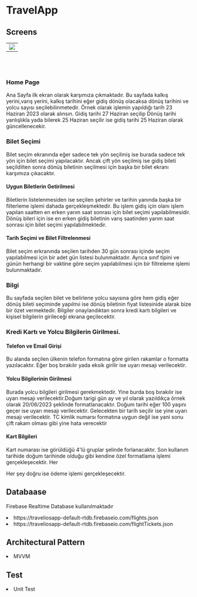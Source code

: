 # TravelApp

## Screens
<table style"float:right;">

<tr>
  <td>  <img src ="https://github.com/engingulek/TravelApp/assets/74055938/aa0e179b-18a4-4dc0-8534-dffe7cc0c5c7"> </td>
</tr>
</table>

<br/>
<br/>


### Home Page
<p>
Ana Sayfa ilk ekran olarak karşımıza çıkmaktadır. Bu sayfada kalkış yerini,varış yerini, kalkış tarihini eğer gidiş dönüş olacaksa dönüş tarihini ve yolcu sayısı seçilebilinmetedir. 
Örnek olarak işlemin yapıldığı tarih 23 Haziran 2023 olarak alınsın. Gidiş tarihi 27 Haziran seçilip Dönüş tarihi yanlışlıkla yada bilerek 25 Haziran seçilir ise gidiş tarihi 25 Haziran olarak güncellenecekir.
</p>

### Bilet Seçimi
<p>
  Bilet seçim ekranında eğer sadece tek yön seçilmiş ise burada sadece tek yön için bilet seçimi yapılacaktır. Ancak çift yön seçilmiş ise gidiş bileti seçildilten sonra dönüş biletinin seçilmesi için başka bir bilet ekranı karşımıza çıkacaktır.


#### Uygun Biletlerin Getirilmesi
Biletlerin listelenmesiden ise seçilen şehirler ve tarihin yanında başka bir filterleme işlemi dahada gerçekleşmektedir. Bu işlem gidiş için olanı işlem yapılan saatten en erken yarım saat sonrası için bilet seçimi yapılabilmesidir. Dönüş bileri için ise en erken gidiş biletinin varış saatinden yarım saat sonrası için bilet seçimi yapılabilmektedir.

#### Tarih Seçimi ve Bilet Filtrelenmesi
Bilet seçim erkranında seçilen tarihden 30 gün sonrası içinde seçim yapılabilmesi için bir adet gün listesi bulunmaktadır. Ayrıca sınıf tipini ve günün herhangi bir vaktine göre seçim yapılabilmesi için bir filtreleme işlemi bulunmaktadır.
</p>

### Bilgi
<p>Bu sayfada seçilen bilet ve belirlene yolcu sayısına göre hem gidiş eğer dönüş bileti seçiminde yapılmıi ise dönüş biletinin fiyat listesinide alarak bize bir özet vermektedir. Bilgiler onaylandıktan sonra kredi kartı bilgileri ve kişisel bilgilerin girileceği ekrana geçilecektir.</p>

### Kredi Kartı ve Yolcu Bilgilerin Girilmesi.
<p>
  
  #### Telefon ve Email Girişi
  Bu alanda seçilen ülkenin telefon formatına göre girilen rakamlar o formatta yazılacaktır. Eğer boş bırakılır yada eksik girilir ise uyarı mesajı verilecektir.

  #### Yolcu Bilgilerinin Girilmesi 
  Burada yolcu bilgileri girilmesi gerekmektedir. Yine burda boş bırakılır ise uyarı mesajı verilecektir.Doğum tarigi gün ay ve yıl olarak yazıldıkça örnek olarak 20/06/2023 şeklinde formatlanacaktır. Doğum tarihi eğer 100 yaşını geçer ise uyarı mesajı verilecektir. Gelecekten bir tarih seçilir ise yine uyarı mesajı verilecektir. TC kimlik numarsı formatına uygun değil ise yani sonu çift rakam olması gibi yine hata verecektir

  #### Kart Bilgileri 
  Kart numarası ise görüldüğü 4'lü gruplar şelinde forlanacaktır. Son kullanım tarihide doğum tarihinde olduğu gibi kendine özel formatlama işlemi gerçekleşecektir. Her

Her şey doğru ise ödeme işlemi gerçekleşecektir.
</p>


## Databaase
Firebase Realtime Database kullanılmaktadır
<list>
<li>https://traveliosapp-default-rtdb.firebaseio.com/flights.json</li>
<li>https://traveliosapp-default-rtdb.firebaseio.com/flightTickets.json</li>
</list>

## Architectural Pattern
<li>MVVM</li>

## Test
<li>Unit Test</li>

